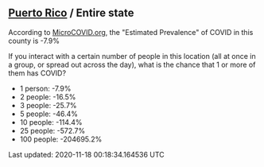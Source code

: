 
## [Puerto Rico](/united-states/puerto-rico) / Entire state

According to [MicroCOVID.org](http://microcovid.org),
the "Estimated Prevalence" of COVID in this county is -7.9%

If you interact with a certain number of people in this location
(all at once in a group, or spread out across the day), what is the chance that
1 or more of them has COVID?

- 1 person: -7.9%
- 2 people: -16.5%
- 3 people: -25.7%
- 5 people: -46.4%
- 10 people: -114.4%
- 25 people: -572.7%
- 100 people: -204695.2%

Last updated: 2020-11-18 00:18:34.164536 UTC
